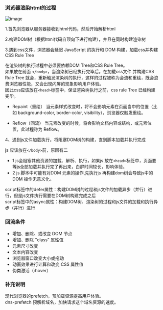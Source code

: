 ### 浏览器渲染html的过程  
![image](http://7tszky.com1.z0.glb.clouddn.com/Fs-4pQMkTCUIeOj0XjSDdZkHzs0N)

1.首先浏览器从服务器接收到html代码，然后开始解析html  

2.构建DOM树（根据html代码自顶向下进行构建），并且在同时构建渲染树  

3.遇到css文件，浏览器会延迟 JavaScript 的执行和 DOM 构建，加载css并构建CSS Rule Tree 

在渲染树的执行过程中必须要依赖DOM Tree和CSS Rule Tree。  
如果放在前面 ```</body>```，当渲染树已经执行完毕后，在加载css文件 并构建CSS Rule Tree 就会，重新触发渲染树的执行，这样的过程被称为会流和重绘，既会浪费浏览器性能，又会出现闪屏的现象影响用户体验。  
因此css应该放在```<head>```标签中，保证渲染树执行之前，css rule Tree 已经构建完毕。

- Repaint（重绘）
当元素样式改变时，将不会影响元素在页面当中的位置（比如 background-color, border-color, visibility），浏览器仅触发重绘。

- Reflow（回流）
当元素改变的时候，将会影响文档内容或结构，或元素位置，此过程称为 Reflow。  

4、遇到js文件加载执行，将阻塞DOM树的构建，直到脚本加载并执行完成

js 应该放在```</body>```前，原因有二
- 1 js会阻塞其他资源的加载、解析、执行，如果js 放在```<head>```标签中，页面要等js全部加载并执行完了再出来，白屏时间较长，影响体验。
- 2 js 脚本中可能有对DOM 元素的操作,先执行js 再构建dom树会导致js中的DOM 操作无意义化。

script标签中的defer属性：构建DOM树的过程和js文件的加载异步（并行）进行，但是js文件执行需要在DOM树构建完成之后  
script标签中的async属性：构建DOM树、渲染树的过程和js文件的加载和执行异步（并行）进行

### 回流条件  
- 增加、删除、或改变 DOM 节点
- 增加、删除 "class" 属性值
- 元素尺寸改变
- 文本内容改变
- 浏览器窗口改变大小或拖动
- 动画效果进行计算和改变 CSS 属性值
- 伪类激活（:hover）


### 补充说明
现代浏览器的prefetch，预加载资源提高用户体验。  
dns-prefetch 预解析域名，加快请求这个域名资源的速度。

